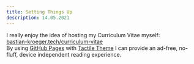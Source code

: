 ```yaml
---
title: Setting Things Up
description: 14.05.2021
---
```

I really enjoy the idea of hosting my Curriculum Vitae myself:  
[bastian-kroeger.tech/curriculum-vitae](https://bastian-kroeger.tech/curriculum-vitae)  
By using [GitHub Pages](https://pages.github.com/) with [Tactile Theme](https://github.com/pages-themes/tactile) I can provide an ad-free, no-fluff, device independent reading experience.
